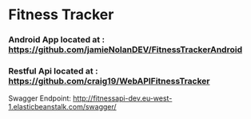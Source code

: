 # Fitness Tracker
### Android App located at : https://github.com/jamieNolanDEV/FitnessTrackerAndroid
### Restful Api located at : https://github.com/craig19/WebAPIFitnessTracker
Swagger Endpoint: http://fitnessapi-dev.eu-west-1.elasticbeanstalk.com/swagger/


